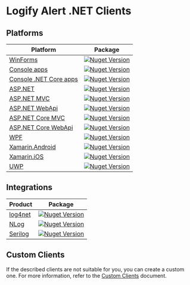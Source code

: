 # Logify Alert .NET Clients

## Platforms
| Platform | Package |
|--------- | ------- |
| [WinForms](https://github.com/DevExpress/Logify.Alert.Clients/tree/develop/dotnet/Logify.Alert.Win) | <a href="https://www.nuget.org/packages/Logify.Alert.Win/"><img alt="Nuget Version" src="https://img.shields.io/nuget/v/Logify.Alert.Win.svg" data-canonical-src="https://img.shields.io/nuget/v/Logify.Alert.Win.svg" style="max-width:100%;" /></a> |
| [Console apps](https://github.com/DevExpress/Logify.Alert.Clients/tree/develop/dotnet/Logify.Alert.Console) | <a href="https://www.nuget.org/packages/Logify.Alert.Console/"><img alt="Nuget Version" src="https://img.shields.io/nuget/v/Logify.Alert.Console.svg" data-canonical-src="https://img.shields.io/nuget/v/Logify.Alert.Console.svg" style="max-width:100%;" /></a> |
| [Console .NET Core apps](https://github.com/DevExpress/Logify.Alert.Clients/tree/develop/dotnet/Logify.Alert.NetCore.Console) | <a href="https://www.nuget.org/packages/Logify.Alert.Console/"><img alt="Nuget Version" src="https://img.shields.io/nuget/v/Logify.Alert.Console.svg" data-canonical-src="https://img.shields.io/nuget/v/Logify.Alert.Console.svg" style="max-width:100%;" /></a> |
| [ASP.NET](https://github.com/DevExpress/Logify.Alert.Clients/tree/develop/dotnet/Logify.Alert.Web) | <a href="https://www.nuget.org/packages/Logify.Alert.Web/"><img alt="Nuget Version" src="https://img.shields.io/nuget/v/Logify.Alert.Web.svg" data-canonical-src="https://img.shields.io/nuget/v/Logify.Alert.Web.svg" style="max-width:100%;" /></a> |
| [ASP.NET MVC](https://github.com/DevExpress/Logify.Alert.Clients/tree/develop/dotnet/Logify.Alert.Web) | <a href="https://www.nuget.org/packages/Logify.Alert.Web/"><img alt="Nuget Version" src="https://img.shields.io/nuget/v/Logify.Alert.Web.svg" data-canonical-src="https://img.shields.io/nuget/v/Logify.Alert.Web.svg" style="max-width:100%;" /></a> |
| [ASP.NET WebApi](https://github.com/DevExpress/Logify.Alert.Clients/tree/develop/dotnet/Logify.Alert.Web) | <a href="https://www.nuget.org/packages/Logify.Alert.Web/"><img alt="Nuget Version" src="https://img.shields.io/nuget/v/Logify.Alert.Web.svg" data-canonical-src="https://img.shields.io/nuget/v/Logify.Alert.Web.svg" style="max-width:100%;" /></a> |
| [ASP.NET Core MVC](https://github.com/DevExpress/Logify.Alert.Clients/tree/develop/dotnet/Logify.Alert.NetCore.Web) | <a href="https://www.nuget.org/packages/Logify.Alert.Web/"><img alt="Nuget Version" src="https://img.shields.io/nuget/v/Logify.Alert.Web.svg" data-canonical-src="https://img.shields.io/nuget/v/Logify.Alert.Web.svg" style="max-width:100%;" /></a> |
| [ASP.NET Core WebApi](https://github.com/DevExpress/Logify.Alert.Clients/tree/develop/dotnet/Logify.Alert.NetCore.Web) | <a href="https://www.nuget.org/packages/Logify.Alert.Web/"><img alt="Nuget Version" src="https://img.shields.io/nuget/v/Logify.Alert.Web.svg" data-canonical-src="https://img.shields.io/nuget/v/Logify.Alert.Web.svg" style="max-width:100%;" /></a> |
| [WPF](https://github.com/DevExpress/Logify.Alert.Clients/tree/develop/dotnet/Logify.Alert.Wpf) | <a href="https://www.nuget.org/packages/Logify.Alert.Wpf/"><img alt="Nuget Version" src="https://img.shields.io/nuget/v/Logify.Alert.Wpf.svg" data-canonical-src="https://img.shields.io/nuget/v/Logify.Alert.Wpf.svg" style="max-width:100%;" /></a> |
| [Xamarin.Android](https://github.com/DevExpress/Logify.Alert.Clients/tree/develop/dotnet/Logify.Alert.Xamarin.Android) | <a href="https://www.nuget.org/packages/Logify.Alert.Xamarin.Android/"><img alt="Nuget Version" src="https://img.shields.io/nuget/v/Logify.Alert.Xamarin.Android.svg" data-canonical-src="https://img.shields.io/nuget/v/Logify.Alert.Xamarin.Android.svg" style="max-width:100%;" /></a> |
| [Xamarin.iOS](https://github.com/DevExpress/Logify.Alert.Clients/tree/develop/dotnet/Logify.Alert.Xamarin.iOS) | <a href="https://www.nuget.org/packages/Logify.Alert.Xamarin.iOS/"><img alt="Nuget Version" src="https://img.shields.io/nuget/v/Logify.Alert.Xamarin.iOS.svg" data-canonical-src="https://img.shields.io/nuget/v/Logify.Alert.Xamarin.Android.svg" style="max-width:100%;" /></a> |
| [UWP](https://github.com/DevExpress/Logify.Alert.Clients/tree/develop/dotnet/Logify.Alert.UWP) | <a href="https://www.nuget.org/packages/Logify.Alert.UWP/"><img alt="Nuget Version" src="https://img.shields.io/nuget/v/Logify.Alert.UWP.svg" data-canonical-src="https://img.shields.io/nuget/v/Logify.Alert.UWP.svg" style="max-width:100%;" /></a> |

## Integrations
| Product | Package |
| ------- | ------- |
| [log4net](https://github.com/DevExpress/Logify.Alert.Clients/tree/develop/dotnet/Logify.Alert.Log4Net) | <a href="https://www.nuget.org/packages/Logify.Alert.Log4Net/"><img alt="Nuget Version" src="https://img.shields.io/nuget/v/Logify.Alert.Log4Net.svg" data-canonical-src="https://img.shields.io/nuget/v/Logify.Alert.Log4Net.svg" style="max-width:100%;" /></a> |
| [NLog](https://github.com/DevExpress/Logify.Alert.Clients/tree/develop/dotnet/Logify.Alert.NLog) | <a href="https://www.nuget.org/packages/Logify.Alert.NLog/"><img alt="Nuget Version" src="https://img.shields.io/nuget/v/Logify.Alert.NLog.svg" data-canonical-src="https://img.shields.io/nuget/v/Logify.Alert.NLog.svg" style="max-width:100%;" /></a> |
| [Serilog](https://github.com/DevExpress/Logify.Alert.Clients/tree/develop/dotnet/Logify.Alert.Serilog) | <a href="https://www.nuget.org/packages/Logify.Alert.Serilog/"><img alt="Nuget Version" src="https://img.shields.io/nuget/v/Logify.Alert.Serilog.svg" data-canonical-src="https://img.shields.io/nuget/v/Logify.Alert.Serilog.svg" style="max-width:100%;" /></a> |

## Custom Clients
If the described clients are not suitable for you, you can create a custom one. For more information, refer to the [Custom Clients](https://github.com/DevExpress/Logify.Alert.Clients/blob/develop/CustomClients.md) document.
